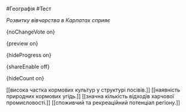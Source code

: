 #Географія #Тест

*Розвитку вівчарства в Карпатах сприяє*

{noChangeVote on}

{preview on}

{hideProgress on}

{shareEnable off}

{hideCount on}

[[висока частка кормових культур у структурі посівів.]]
[[наявність природних кормових угідь.]]
[[значна кількість відходів харчової промисловості.]]
[[споживчий та рекреаційний потенціал регіону.]]
